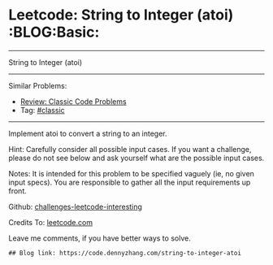 # Leetcode: String to Integer (atoi)     :BLOG:Basic:


---

String to Integer (atoi)  

---

Similar Problems:  
-   [Review: Classic Code Problems](https://code.dennyzhang.com/review-classic)
-   Tag: [#classic](https://code.dennyzhang.com/tag/classic)

---

Implement atoi to convert a string to an integer.  

Hint: Carefully consider all possible input cases. If you want a challenge, please do not see below and ask yourself what are the possible input cases.  

Notes: It is intended for this problem to be specified vaguely (ie, no given input specs). You are responsible to gather all the input requirements up front.  

Github: [challenges-leetcode-interesting](https://github.com/DennyZhang/challenges-leetcode-interesting/tree/master/string-to-integer-atoi)  

Credits To: [leetcode.com](https://leetcode.com/problems/string-to-integer-atoi/description/)  

Leave me comments, if you have better ways to solve.  

    ## Blog link: https://code.dennyzhang.com/string-to-integer-atoi